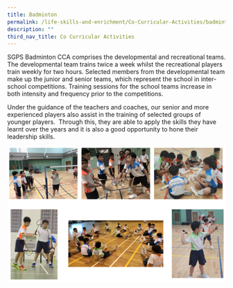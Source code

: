 ```yaml
---
title: Badminton
permalink: /life-skills-and-enrichment/Co-Curricular-Activities/badminton/
description: ""
third_nav_title: Co Curricular Activities
---
```

SGPS Badminton CCA comprises the developmental and recreational teams. The developmental team trains twice a week whilst the recreational players train weekly for two hours. Selected members from the developmental team make up the junior and senior teams, which represent the school in inter-school competitions. Training sessions for the school teams increase in both intensity and frequency prior to the competitions.

  

Under the guidance of the teachers and coaches, our senior and more experienced players also assist in the training of selected groups of younger players.  Through this, they are able to apply the skills they have learnt over the years and it is also a good opportunity to hone their leadership skills.

![](/images/badminton.png)